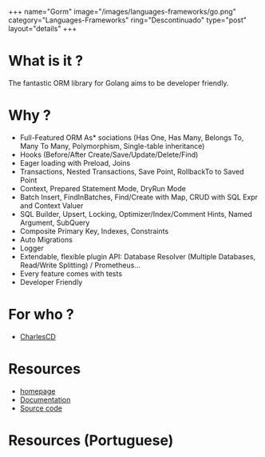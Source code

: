 +++
name="Gorm"
image="/images/languages-frameworks/go.png"
category="Languages-Frameworks"
ring="Descontinuado"
type="post"
layout="details"
+++

# What is it ?

The fantastic ORM library for Golang aims to be developer friendly.


# Why ?

* Full-Featured ORM
As* sociations (Has One, Has Many, Belongs To, Many To Many, Polymorphism, Single-table inheritance)
* Hooks (Before/After Create/Save/Update/Delete/Find)
* Eager loading with Preload, Joins
* Transactions, Nested Transactions, Save Point, RollbackTo to Saved Point
* Context, Prepared Statement Mode, DryRun Mode
* Batch Insert, FindInBatches, Find/Create with Map, CRUD with SQL Expr and Context Valuer
* SQL Builder, Upsert, Locking, Optimizer/Index/Comment Hints, Named Argument, SubQuery
* Composite Primary Key, Indexes, Constraints
* Auto Migrations
* Logger
* Extendable, flexible plugin API: Database Resolver (Multiple Databases, Read/Write Splitting) / Prometheus…
* Every feature comes with tests
* Developer Friendly

# For who ?
* [CharlesCD](https://charlescd.io/)

# Resources
* [homepage](https://golang.org/)
* [Documentation](https://gorm.io/docs/index.html)
* [Source code](https://github.com/go-gorm/gorm)


# Resources (Portuguese)

